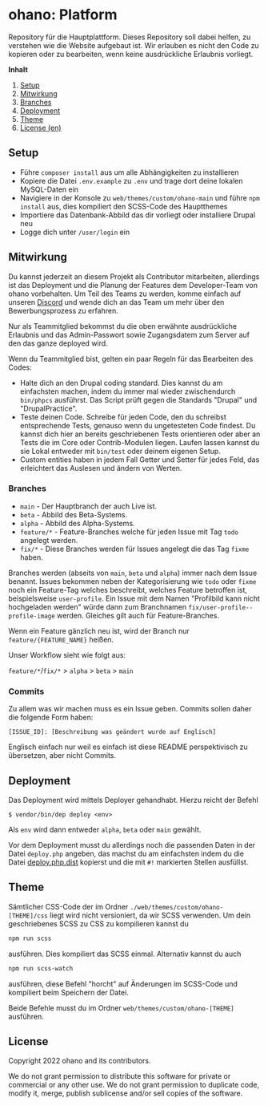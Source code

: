 # ohano: Platform

Repository für die Hauptplattform. Dieses Repository soll dabei helfen, zu verstehen wie die Website aufgebaut ist. Wir erlauben es nicht den Code zu kopieren oder zu bearbeiten, wenn keine ausdrückliche Erlaubnis vorliegt.

**Inhalt**
1. [Setup](#setup)
2. [Mitwirkung](#mitwirkung)
3. [Branches](#branches)
4. [Deployment](#deployment)
5. [Theme](#theme)
6. [License (en)](#license)

## Setup

- Führe `composer install` aus um alle Abhängigkeiten zu installieren
- Kopiere die Datei `.env.example` zu `.env` und trage dort deine lokalen MySQL-Daten ein
- Navigiere in der Konsole zu `web/themes/custom/ohano-main` und führe `npm install` aus, dies kompiliert den SCSS-Code des Hauptthemes
- Importiere das Datenbank-Abbild das dir vorliegt oder installiere Drupal neu
- Logge dich unter `/user/login` ein

## Mitwirkung

Du kannst jederzeit an diesem Projekt als Contributor mitarbeiten, allerdings ist das Deployment und die Planung der Features dem Developer-Team von ohano vorbehalten. Um Teil des Teams zu werden, komme einfach auf unseren [Discord](https://discord.gg/JQTFQy9RvC) und wende dich an das Team um mehr über den Bewerbungsprozess zu erfahren.

Nur als Teammitglied bekommst du die oben erwähnte ausdrückliche Erlaubnis und das Admin-Passwort sowie Zugangsdatem zum Server auf den das ganze deployed wird.

Wenn du Teammitglied bist, gelten ein paar Regeln für das Bearbeiten des Codes:

- Halte dich an den Drupal coding standard. Dies kannst du am einfachsten machen, indem du immer mal wieder zwischendurch `bin/phpcs` ausführst. Das Script prüft gegen die Standards "Drupal" und "DrupalPractice".
- Teste deinen Code. Schreibe für jeden Code, den du schreibst entsprechende Tests, genauso wenn du ungetesteten Code findest. Du kannst dich hier an bereits geschriebenen Tests orientieren oder aber an Tests die im Core oder Contrib-Modulen liegen. Laufen lassen kannst du sie Lokal entweder mit `bin/test` oder deinem eigenen Setup.
- Custom entities haben in jedem Fall Getter und Setter für jedes Feld, das erleichtert das Auslesen und ändern von Werten.

### Branches

- `main` - Der Hauptbranch der auch Live ist.
- `beta` - Abbild des Beta-Systems.
- `alpha` - Abbild des Alpha-Systems.
- `feature/*` - Feature-Branches welche für jeden Issue mit Tag `todo` angelegt werden.
- `fix/*` - Diese Branches werden für Issues angelegt die das Tag `fixme` haben.

Branches werden (abseits von `main`, `beta` und `alpha`) immer nach dem Issue benannt. Issues bekommen neben der Kategorisierung wie `todo` oder `fixme` noch ein Feature-Tag welches beschreibt, welches Feature betroffen ist, beispielsweise `user-profile`. Ein Issue mit dem Namen "Profilbild kann nicht hochgeladen werden" würde dann zum Branchnamen `fix/user-profile--profile-image` werden. Gleiches gilt auch für Feature-Branches.

Wenn ein Feature gänzlich neu ist, wird der Branch nur `feature/{FEATURE_NAME}` heißen.

Unser Workflow sieht wie folgt aus:

`feature/*`/`fix/*` > `alpha` > `beta` > `main`

### Commits

Zu allem was wir machen muss es ein Issue geben. Commits sollen daher die folgende Form haben:
```text
[ISSUE_ID]: [Beschreibung was geändert wurde auf Englisch]
```

Englisch einfach nur weil es einfach ist diese README perspektivisch zu übersetzen, aber nicht Commits.

## Deployment

Das Deployment wird mittels Deployer gehandhabt. Hierzu reicht der Befehl
```shell
$ vendor/bin/dep deploy <env>
```

Als `env` wird dann entweder `alpha`, `beta` oder `main` gewählt.

Vor dem Deployment musst du allerdings noch die passenden Daten in der Datei `deploy.php` angeben, das machst du am einfachsten indem du die Datei [deploy.php.dist](./deploy.php.dist) kopierst und die mit `#!` markierten Stellen ausfüllst.

## Theme

Sämtlicher CSS-Code der im Ordner `./web/themes/custom/ohano-[THEME]/css` liegt wird nicht versioniert, da wir SCSS verwenden. Um dein geschriebenes SCSS zu CSS zu kompilieren kannst du
```bash
npm run scss
```
ausführen. Dies kompiliert das SCSS einmal.
Alternativ kannst du auch
```bash
npm run scss-watch
```
ausführen, diese Befehl "horcht" auf Änderungen im SCSS-Code und kompiliert beim Speichern der Datei.

Beide Befehle musst du im Ordner `web/themes/custom/ohano-[THEME]` ausführen.

## License

Copyright 2022 ohano and its contributors.

We do not grant permission to distribute this software for private or commercial or any other use. We do not grant permission to duplicate code, modify it, merge, publish sublicense and/or sell copies of the software.
